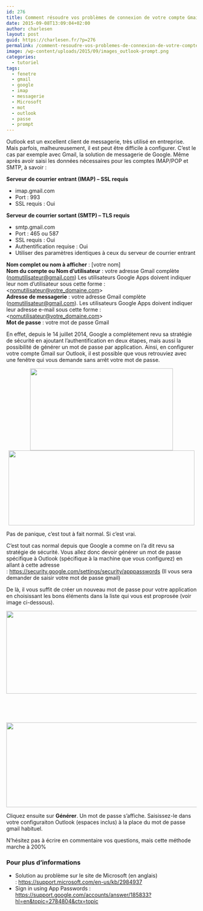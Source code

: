 ```yaml
---
id: 276
title: Comment résoudre vos problèmes de connexion de votre compte Gmail sur Outlook
date: 2015-09-08T13:09:04+02:00
author: charlesen
layout: post
guid: https://charlesen.fr/?p=276
permalink: /comment-resoudre-vos-problemes-de-connexion-de-votre-compte-gmail-sur-outlook/
image: /wp-content/uploads/2015/09/images_outlook-prompt.png
categories:
  - tutoriel
tags:
  - fenetre
  - gmail
  - google
  - imap
  - messagerie
  - Microsoft
  - mot
  - outlook
  - passe
  - prompt
---
```

Outlook est un excellent client de messagerie, très utilisé en entreprise. Mais parfois, malheureusement, il est peut être difficile à configurer. C&rsquo;est le cas par exemple avec Gmail, la solution de messagerie de Google. Même après avoir saisi les données nécessaires pour les comptes IMAP/POP et SMTP, à savoir :

**Serveur de courrier entrant (IMAP) &#8211; SSL requis**

  * imap.gmail.com
  * Port : 993
  * SSL requis : Oui

**Serveur de courrier sortant (SMTP) &#8211; TLS requis**

  * smtp.gmail.com
  * Port : 465 ou 587
  * SSL requis : Oui
  * Authentification requise : Oui
  * Utiliser des paramètres identiques à ceux du serveur de courrier entrant

**Nom complet ou nom à afficher** : [votre nom]  
**Nom du compte ou Nom d&rsquo;utilisateur** : votre adresse Gmail complète (<nomutilisateur@gmail.com>) Les utilisateurs Google Apps doivent indiquer leur nom d&rsquo;utilisateur sous cette forme : <nomutilisateur@votre_domaine.com>  
**Adresse de messagerie** : votre adresse Gmail complète (<nomutilisateur@gmail.com>). Les utilisateurs Google Apps doivent indiquer leur adresse e-mail sous cette forme : <nomutilisateur@votre_domaine.com>  
**Mot de passe** : votre mot de passe Gmail

En effet, depuis le 14 juillet 2014, Google a complétement revu sa stratégie de sécurité en ajoutant l&rsquo;authentification en deux étapes, mais aussi la possibilité de générer un mot de passe par application. Ainsi, en configurer votre compte Gmail sur Outlook, il est possible que vous retrouviez avec une fenêtre qui vous demande sans arrêt votre mot de passe.

<img loading="lazy" class=" size-full wp-image-272" src="https://charlesen.fr/wp-content/uploads/2015/09/images_outlook-prompt.png" alt="" style="display: block; margin-left: auto; margin-right: auto;" width="378" height="217" srcset="https://charlesen.fr/wp-content/uploads/2015/09/images_outlook-prompt.png 378w, https://charlesen.fr/wp-content/uploads/2015/09/images_outlook-prompt-300x172.png 300w" sizes="(max-width: 378px) 100vw, 378px" /> 

<img loading="lazy" class=" size-full wp-image-273" src="https://charlesen.fr/wp-content/uploads/2015/09/images_outlook-prompt-2.png" alt="" style="display: block; margin-left: auto; margin-right: auto;" width="492" height="198" srcset="https://charlesen.fr/wp-content/uploads/2015/09/images_outlook-prompt-2.png 492w, https://charlesen.fr/wp-content/uploads/2015/09/images_outlook-prompt-2-300x121.png 300w" sizes="(max-width: 492px) 100vw, 492px" /> 

Pas de panique, c&rsquo;est tout à fait normal. Si c&rsquo;est vrai.

C&rsquo;est tout cas normal depuis que Google a comme on l&rsquo;a dit revu sa stratégie de sécurité. Vous allez donc devoir générer un mot de passe spécifique à Outlook (spécifique à la machine que vous configurez) en allant à cette adresse :&nbsp;<https://security.google.com/settings/security/apppasswords>&nbsp;(Il vous sera demander de saisir votre mot de passe gmail)[](https://security.google.com/settings/security/apppasswords?pli=1)

De là, il vous suffit de créer un nouveau mot de passe pour votre application en choisissant les bons éléments dans la liste qui vous est proprosée (voir image ci-dessous).

<img loading="lazy" class=" size-full wp-image-274" src="https://charlesen.fr/wp-content/uploads/2015/09/images_outlook-gmail-1.png" alt="" width="657" height="219" srcset="https://charlesen.fr/wp-content/uploads/2015/09/images_outlook-gmail-1.png 657w, https://charlesen.fr/wp-content/uploads/2015/09/images_outlook-gmail-1-300x100.png 300w" sizes="(max-width: 657px) 100vw, 657px" /> 

&nbsp;

&nbsp;

<img loading="lazy" class=" size-full wp-image-275" src="https://charlesen.fr/wp-content/uploads/2015/09/images_outlook-gmail-2.png" alt="" width="639" height="224" srcset="https://charlesen.fr/wp-content/uploads/2015/09/images_outlook-gmail-2.png 639w, https://charlesen.fr/wp-content/uploads/2015/09/images_outlook-gmail-2-300x105.png 300w" sizes="(max-width: 639px) 100vw, 639px" /> 

Cliquez ensuite sur **Générer**. Un mot de passe s&rsquo;affiche. Saisissez-le dans votre configuraiton Outlook (espaces inclus) à la place du mot de passe gmail habituel.

N&rsquo;hésitez pas à écrire en commentaire vos questions, mais cette méthode marche à 200%

### Pour plus d&rsquo;informations

  * Solution au problème sur le site de Microsoft (en anglais) :&nbsp;<https://support.microsoft.com/en-us/kb/2984937>
  * Sign in using App Passwords : <https://support.google.com/accounts/answer/185833?hl=en&topic=2784804&ctx=topic>&nbsp;

&nbsp;